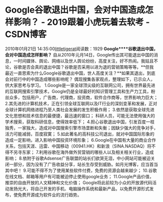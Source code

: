 # Google谷歌退出中国，会对中国造成怎样影响？ - 2019跟着小虎玩着去软考 - CSDN博客
2010年01月21日 14:35:00[littletigerat](https://me.csdn.net/littletigerat)阅读数：1929
**Google****谷歌退出中国，会对中国造成怎样影响？**
自从2010年元月14日，Google传出其可能退出中国的消息，一时间媒体、舆论、网络以及世人舆论纷纷，高度关注，好不热闹。我姑且不论，谷歌是否会真的退出中国？谷歌是否采用以进为退的营销策略等等。**但我最近一直思索为什么Google谷歌退出中国，世人高度关注？**如果其退出，到底会对前行中的中国造成哪些影响呢？
偶现搜集各家观点，整理如下，已示众人，供大家思考与学习。
1.Google是一家全球顶尖级的互联网公司，拥有世界最先进的互联网搜索引擎技术，Google仍是全球最好的知识管理工具和生产力工具，粉丝众多，包括用户，广告商，代理商，投资商，软件合作商等，世界影响力巨大；
2.其先进的计算机技术，正在引领全球互联网以及IT行业的深刻变革和发展，正对全球计算机网络进程乃至人类社会发展的发生积极作用；
3.依然是获取全球先进文化思想和技术信息的最便捷，最迅速的窗口；
科研人员，可能无法使用强大的学术搜索，获取科研信息，使得效率低下；
4.担心谷歌退出中国，引发百度一枝独秀，一家独大，造成对中国搜索引擎市场垄断和失衡；因缺少强大的竞争对手，活力可能减弱，百度寂寞；
5.如此著名的高科技公司退出，就对中国国际形象的造成一定影响，进入影响中国投资环境形象；
6.Google在中国有大量的商业合作关系，包括天涯、迅雷、中国移动（00941.HK）和新浪（SINA.NASDAQ）将不得不另寻东家；
7.利用谷歌在海外做外贸营销的哪些人以及相关相关行业，造成影响；
8.依附于谷歌Adsense广告联盟的站长们欲哭无泪，中小网站可能被迫关闭一部分，因为没有了广告收益分享，站长生存受到威胁。如月光博客，应当首当其中吧！
9.可能不得不为了使用某些软件付费，免费的资源会越来越少；
10.谷歌在线文档、邮箱等用户有可能被迫停止使用google业务；
11.Google产品价值，推崇的自由开放的人文精神和文化价值；
Google将此前较为小众的开放源代码活动发扬光大，将自己开发的手机、电脑操作系统和最新产品，以免费开源形式发布，使免费开源成为软件业的流行趋势。
